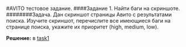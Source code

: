 #AVITO тестовое задание.
####Задание 1. Найти баги на скриншоте.
########Задача.
Дан скриншот страницы Авито с результатами поиска. Изучите скриншот, перечислите все имеющиеся баги на странице поиска, укажите их приоритет (high, medium, low).

**Решение:** в  [task1](./task1/task1.md)

